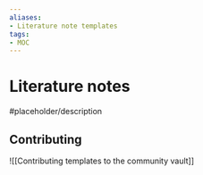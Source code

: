 ```yaml
---
aliases:
- Literature note templates
tags: 
- MOC
---
```


# Literature notes

#placeholder/description 

## Contributing

![[Contributing templates to the community vault]]